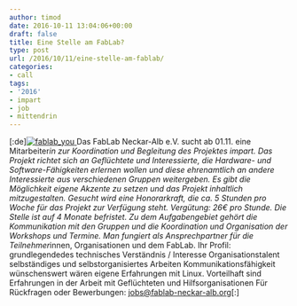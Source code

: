 ```yaml
---
author: timod
date: 2016-10-11 13:04:06+00:00
draft: false
title: Eine Stelle am FabLab?
type: post
url: /2016/10/11/eine-stelle-am-fablab/
categories:
- call
tags:
- '2016'
- impart
- job
- mittendrin
---
```


[:de][![fablab_you](https://www.fablab-neckar-alb.org/wp-content/uploads/2016/02/fablab_you.png)
](https://www.fablab-neckar-alb.org/wp-content/uploads/2016/02/fablab_you.png)
Das FabLab Neckar-Alb e.V. sucht ab 01.11. eine Mitarbeiter*in zur Koordination und Begleitung des Projektes impart. Das Projekt richtet sich an Geflüchtete und Interessierte, die Hardware- und Software-Fähigkeiten erlernen wollen und diese ehrenamtlich an andere Interessierte aus verschiedenen Gruppen weitergeben. Es gibt die Möglichkeit eigene Akzente zu setzen und das Projekt inhaltlich mitzugestalten.
Gesucht wird eine Honorarkraft, die ca. 5 Stunden pro Woche für das Projekt zur Verfügung steht. Vergütung: 26€ pro Stunde. Die Stelle ist auf 4 Monate befristet.
Zu dem Aufgabengebiet gehört die Kommunikation mit den Gruppen und die Koordination und Organisation der Workshops und Termine. Man fungiert als Ansprechpartner für die Teilnehmer*innen, Organisationen und dem FabLab.
Ihr Profil:
grundlegendedes technisches Verständnis / Interesse
Organisationstalent
selbständiges und selbstorganisiertes Arbeiten
Kommunikationsfähigkeit
wünschenswert wären eigene Erfahrungen mit Linux. Vorteilhaft sind Erfahrungen in der Arbeit mit Geflüchteten und Hilfsorganisationen
Für Rückfragen oder Bewerbungen: jobs@fablab-neckar-alb.org[:]
